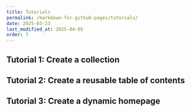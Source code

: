 ```yaml
---
title: Tutorials
permalink: /markdown-for-github-pages/tutorials/
date: 2025-03-23
last_modified_at: 2025-04-05
order: 7
---
```


## Tutorial 1: Create a collection

## Tutorial 2: Create a reusable table of contents

## Tutorial 3: Create a dynamic homepage

